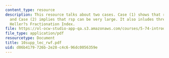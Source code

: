 ```yaml
---
content_type: resource
description: This resource talks about two cases. Case (1) shows that rsp is small
  and Case (2) implies that rsp can be very large. It also inludes three cases on
  Heller?s Fractionation Index.
file: https://ol-ocw-studio-app-qa.s3.amazonaws.com/courses/5-74-introductory-quantum-mechanics-ii-spring-2004/d86b4179726b2e28c4c696dc0056359e_10supp_lec_rwf.pdf
file_type: application/pdf
resourcetype: Document
title: 10supp_lec_rwf.pdf
uid: d86b4179-726b-2e28-c4c6-96dc0056359e
---
```

